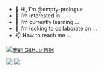 - 👋 Hi, I’m @empty-prologue
- 👀 I’m interested in ...
- 🌱 I’m currently learning ...
- 💞️ I’m looking to collaborate on ...
- 📫 How to reach me ...

<!---
empty-prologue/empty-prologue is a ✨ special ✨ repository because its `README.md` (this file) appears on your GitHub profile.
You can click the Preview link to take a look at your changes.
--->
[![我的 GitHub 数据](https://github-readme-stats.vercel.app/api?username=empty-prologue)]()

[![](https://github-readme-stats.vercel.app/api/top-langs/?username=empty-prologue&layout=compact)]()
[![](https://activity-graph.herokuapp.com/graph?username=empty-prologue)]()


